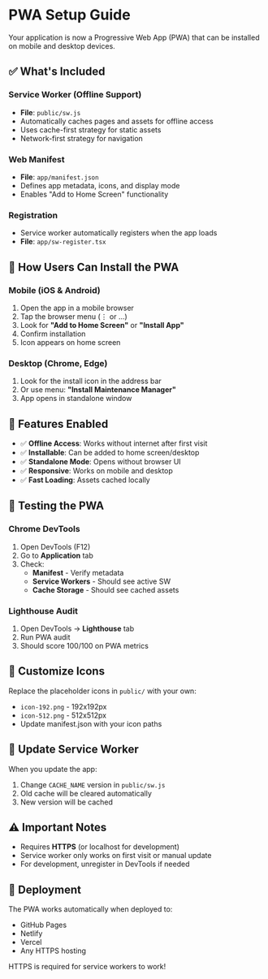 # PWA Setup Guide

Your application is now a Progressive Web App (PWA) that can be installed on mobile and desktop devices.

## ✅ What's Included

### Service Worker (Offline Support)
- **File**: `public/sw.js`
- Automatically caches pages and assets for offline access
- Uses cache-first strategy for static assets
- Network-first strategy for navigation

### Web Manifest
- **File**: `app/manifest.json`
- Defines app metadata, icons, and display mode
- Enables "Add to Home Screen" functionality

### Registration
- Service worker automatically registers when the app loads
- **File**: `app/sw-register.tsx`

## 📱 How Users Can Install the PWA

### Mobile (iOS & Android)

1. Open the app in a mobile browser
2. Tap the browser menu (⋮ or ...)
3. Look for **"Add to Home Screen"** or **"Install App"**
4. Confirm installation
5. Icon appears on home screen

### Desktop (Chrome, Edge)

1. Look for the install icon in the address bar
2. Or use menu: **"Install Maintenance Manager"**
3. App opens in standalone window

## 🎯 Features Enabled

- ✅ **Offline Access**: Works without internet after first visit
- ✅ **Installable**: Can be added to home screen/desktop
- ✅ **Standalone Mode**: Opens without browser UI
- ✅ **Responsive**: Works on mobile and desktop
- ✅ **Fast Loading**: Assets cached locally

## 🔧 Testing the PWA

### Chrome DevTools

1. Open DevTools (F12)
2. Go to **Application** tab
3. Check:
   - **Manifest** - Verify metadata
   - **Service Workers** - Should see active SW
   - **Cache Storage** - Should see cached assets

### Lighthouse Audit

1. Open DevTools → **Lighthouse** tab
2. Run PWA audit
3. Should score 100/100 on PWA metrics

## 📝 Customize Icons

Replace the placeholder icons in `public/` with your own:

- `icon-192.png` - 192x192px
- `icon-512.png` - 512x512px
- Update manifest.json with your icon paths

## 🔄 Update Service Worker

When you update the app:

1. Change `CACHE_NAME` version in `public/sw.js`
2. Old cache will be cleared automatically
3. New version will be cached

## ⚠️ Important Notes

- Requires **HTTPS** (or localhost for development)
- Service worker only works on first visit or manual update
- For development, unregister in DevTools if needed

## 🚀 Deployment

The PWA works automatically when deployed to:
- GitHub Pages
- Netlify
- Vercel
- Any HTTPS hosting

HTTPS is required for service workers to work!

